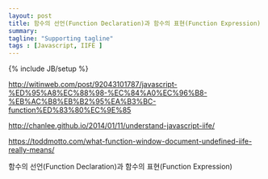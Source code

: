 ```yaml
---
layout: post
title: 함수의 선언(Function Declaration)과 함수의 표현(Function Expression)
summary:
tagline: "Supporting tagline"
tags : [Javascript, IIFE ]
---
```

{% include JB/setup %}

http://witinweb.com/post/92043101787/javascript-%ED%95%A8%EC%88%98-%EC%84%A0%EC%96%B8-%EB%AC%B8%EB%B2%95%EA%B3%BC-function%ED%83%80%EC%9E%85

http://chanlee.github.io/2014/01/11/understand-javascript-iife/

https://toddmotto.com/what-function-window-document-undefined-iife-really-means/


함수의 선언(Function Declaration)과 함수의 표현(Function Expression)